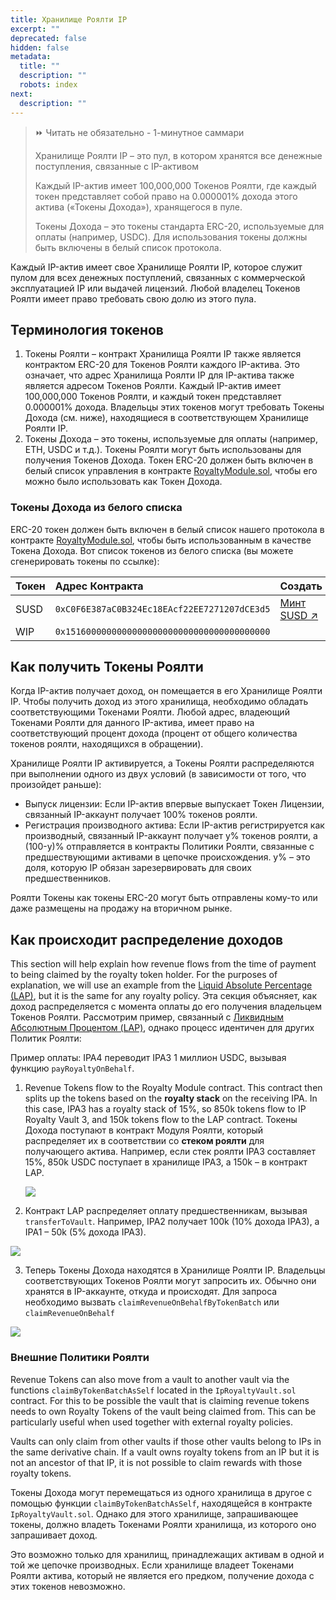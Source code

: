 ```yaml
---
title: Хранилище Роялти IP
excerpt: ""
deprecated: false
hidden: false
metadata:
  title: ""
  description: ""
  robots: index
next:
  description: ""
---
```


> ⏩ Читать не обязательно - 1-минутное саммари
>
> Хранилище Роялти IP – это пул, в котором хранятся все денежные поступления, связанные с IP-активом
>
> Каждый IP-актив имеет 100,000,000 Токенов Роялти, где каждый токен представляет собой право на 0.000001% дохода этого актива («Токены Дохода»), хранящегося в пуле.
>
> Токены Дохода – это токены стандарта ERC-20, используемые для оплаты (например, USDC). Для использования токены должны быть включены в белый список протокола.

Каждый IP-актив имеет свое Хранилище Роялти IP, которое служит пулом для всех денежных поступлений, связанных с коммерческой эксплуатацией IP или выдачей лицензий. Любой владелец Токенов Роялти имеет право требовать свою долю из этого пула.

## Терминология токенов

1. Токены Роялти – контракт Хранилища Роялти IP также является контрактом ERC-20 для Токенов Роялти каждого IP-актива. Это означает, что адрес Хранилища Роялти IP для IP-актива также является адресом Токенов Роялти. Каждый IP-актив имеет 100,000,000 Токенов Роялти, и каждый токен представляет 0.000001% дохода. Владельцы этих токенов могут требовать Токены Дохода (см. ниже), находящиеся в соответствующем Хранилище Роялти IP.
2. Токены Дохода – это токены, используемые для оплаты (например, ETH, USDC и т.д.). Токены Роялти могут быть использованы для получения Токенов Дохода.
   Токен ERC-20 должен быть включен в белый список управления в контракте [RoyaltyModule.sol](https://github.com/storyprotocol/protocol-core-v1/blob/e339f0671c9172a6699537285e32aa45d4c1b57b/contracts/modules/royalty/RoyaltyModule.sol#L50), чтобы его можно было использовать как Токен Дохода.

### Токены Дохода из белого списка

ERC-20 токен должен быть включен в белый список нашего протокола в контракте [RoyaltyModule.sol](https://github.com/storyprotocol/protocol-core-v1/blob/e339f0671c9172a6699537285e32aa45d4c1b57b/contracts/modules/royalty/RoyaltyModule.sol#L50), чтобы быть использованным в качестве Токена Дохода. Вот список токенов из белого списка (вы можете сгенерировать токены по ссылке):

| Токен | Адрес Контракта                              | Создать                                                                                                                     |
| :---- | :------------------------------------------- | :-------------------------------------------------------------------------------------------------------------------------- |
| SUSD  | `0xC0F6E387aC0B324Ec18EAcf22EE7271207dCE3d5` | <a href="https://odyssey.storyscan.xyz/address/0xC0F6E387aC0B324Ec18EAcf22EE7271207dCE3d5" target="_blank">Минт SUSD ↗️</a> |
| WIP   | `0x1516000000000000000000000000000000000000` |                                                                                                                             |

## Как получить Токены Роялти

Когда IP-актив получает доход, он помещается в его Хранилище Роялти IP. Чтобы получить доход из этого хранилища, необходимо обладать соответствующими Токенами Роялти. Любой адрес, владеющий Токенами Роялти для данного IP-актива, имеет право на соответствующий процент дохода (процент от общего количества токенов роялти, находящихся в обращении).

Хранилище Роялти IP активируется, а Токены Роялти распределяются при выполнении одного из двух условий (в зависимости от того, что произойдет раньше):

- Выпуск лицензии: Если IP-актив впервые выпускает Токен Лицензии, связанный IP-аккаунт получает 100% токенов роялти.
- Регистрация производного актива: Если IP-актив регистрируется как производный, связанный IP-аккаунт получает y% токенов роялти, а (100-y)% отправляется в контракты Политики Роялти, связанные с предшествующими активами в цепочке происхождения. y% – это доля, которую IP обязан зарезервировать для своих предшественников.

Роялти Токены как токены ERC-20 могут быть отправлены кому-то или даже размещены на продажу на вторичном рынке.

## Как происходит распределение доходов

This section will help explain how revenue flows from the time of payment to being claimed by the royalty token holder. For the purposes of explanation, we will use an example from the [Liquid Absolute Percentage (LAP)](doc:liquid-absolute-percentage), but it is the same for any royalty policy.
Эта секция объясняет, как доход распределяется с момента оплаты до его получения владельцем Токенов Роялти. Рассмотрим пример, связанный с [Ликвидным Абсолютным Процентом (LAP)](doc:liquid-absolute-percentage), однако процесс идентичен для других Политик Роялти:

Пример оплаты: IPA4 переводит IPA3 1 миллион USDC, вызывая функцию `payRoyaltyOnBehalf`.

1. Revenue Tokens flow to the Royalty Module contract. This contract then splits up the tokens based on the **royalty stack** on the receiving IPA. In this case, IPA3 has a royalty stack of 15%, so 850k tokens flow to IP Royalty Vault 3, and 150k tokens flow to the LAP contract.
Токены Дохода поступают в контракт Модуля Роялти, который распределяет их в соответствии со **стеком роялти** для получающего актива. Например, если стек роялти IPA3 составляет 15%, 850k USDC поступает в хранилище IPA3, а 150k – в контракт LAP.

   ![](https://files.readme.io/be5dfdf9064320904ca27bc1f12a2475456064a19049b7d8fb2500d094746e1d-image.png)

2.  Контракт LAP распределяет оплату предшественникам, вызывая `transferToVault`. Например, IPA2 получает 100k (10% дохода IPA3), а IPA1 – 50k (5% дохода IPA3).

   ![](https://files.readme.io/1ad3a4827aa302dd94bcf45ebca6749b68821fcfaadb6a85c9b70b9c8d3f4af5-image.png)

3.  Теперь Токены Дохода находятся в Хранилище Роялти IP. Владельцы соответствующих Токенов Роялти могут запросить их. Обычно они хранятся в IP-аккаунте, откуда и происходят. Для запроса необходимо вызвать `claimRevenueOnBehalfByTokenBatch` или `claimRevenueOnBehalf`

   ![](https://files.readme.io/c3523d5de4a3129f07eeceff5ff577178c3b3161b35fa2b75ed6e8ef98191872-image.png)

### Внешние Политики Роялти

Revenue Tokens can also move from a vault to another vault via the functions `claimByTokenBatchAsSelf` located in the `IpRoyaltyVault.sol` contract. For this to be possible the vault that is claiming revenue tokens needs to own Royalty Tokens of the vault being claimed from. This can be particularly useful when used together with external royalty policies.

Vaults can only claim from other vaults if those other vaults belong to IPs in the same derivative chain. If a vault owns royalty tokens from an IP but it is not an ancestor of that IP, it is not possible to claim rewards with those royalty tokens.

Токены Дохода могут перемещаться из одного хранилища в другое с помощью функции `claimByTokenBatchAsSelf`, находящейся в контракте `IpRoyaltyVault.sol`. Однако для этого хранилище, запрашивающее токены, должно владеть Токенами Роялти хранилища, из которого оно запрашивает доход.

Это возможно только для хранилищ, принадлежащих активам в одной и той же цепочке производных. Если хранилище владеет Токенами Роялти актива, который не является его предком, получение дохода с этих токенов невозможно.